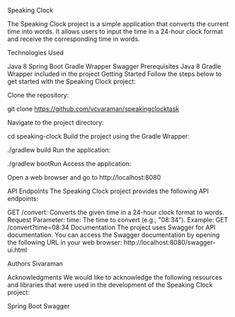 Speaking Clock


The Speaking Clock project is a simple application that converts the current time into words. It allows users to input the time in a 24-hour clock format and receive the corresponding time in words.


Technologies Used

Java 8
Spring Boot
Gradle Wrapper
Swagger
Prerequisites
Java 8
Gradle Wrapper included in the project
Getting Started
Follow the steps below to get started with the Speaking Clock project:

Clone the repository:

git clone https://github.com/vcvaraman/speakingclocktask

Navigate to the project directory:

cd speaking-clock
Build the project using the Gradle Wrapper:

./gradlew build
Run the application:

./gradlew bootRun
Access the application:

Open a web browser and go to http://localhost:8080

API Endpoints
The Speaking Clock project provides the following API endpoints:

GET /convert: Converts the given time in a 24-hour clock format to words.
Request Parameter:
time: The time to convert (e.g., "08:34").
Example: GET /convert?time=08:34
Documentation
The project uses Swagger for API documentation. You can access the Swagger documentation by opening the following URL in your web browser: http://localhost:8080/swagger-ui.html

Authors
Sivaraman

Acknowledgments
We would like to acknowledge the following resources and libraries that were used in the development of the Speaking Clock project:

Spring Boot
Swagger


